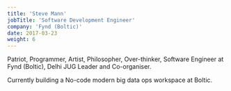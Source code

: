 ```yaml
---
title: 'Steve Mann'
jobTitle: 'Software Development Engineer'
company: 'Fynd (Boltic)'
date: 2017-03-23
weight: 6
---
```


Patriot, Programmer, Artist, Philosopher, Over-thinker, Software Engineer at Fynd (Boltic), Delhi JUG Leader and Co-organiser.

Currently building a No-code modern big data ops workspace at Boltic.